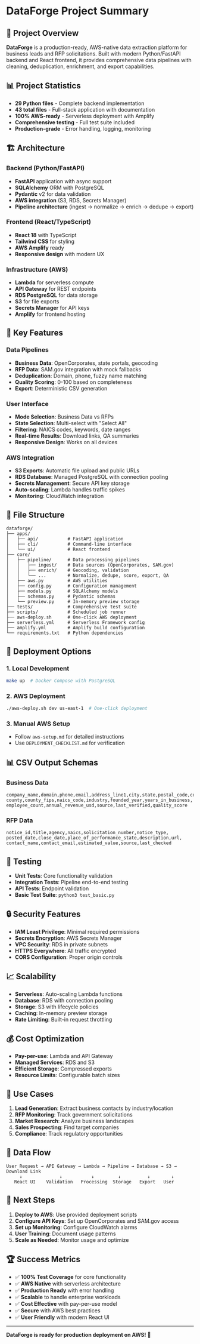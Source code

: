 # DataForge Project Summary

## 🎯 Project Overview

**DataForge** is a production-ready, AWS-native data extraction platform for business leads and RFP solicitations. Built with modern Python/FastAPI backend and React frontend, it provides comprehensive data pipelines with cleaning, deduplication, enrichment, and export capabilities.

## 📊 Project Statistics

- **29 Python files** - Complete backend implementation
- **43 total files** - Full-stack application with documentation
- **100% AWS-ready** - Serverless deployment with Amplify
- **Comprehensive testing** - Full test suite included
- **Production-grade** - Error handling, logging, monitoring

## 🏗️ Architecture

### Backend (Python/FastAPI)
- **FastAPI** application with async support
- **SQLAlchemy** ORM with PostgreSQL
- **Pydantic** v2 for data validation
- **AWS integration** (S3, RDS, Secrets Manager)
- **Pipeline architecture** (ingest → normalize → enrich → dedupe → export)

### Frontend (React/TypeScript)
- **React 18** with TypeScript
- **Tailwind CSS** for styling
- **AWS Amplify** ready
- **Responsive design** with modern UX

### Infrastructure (AWS)
- **Lambda** for serverless compute
- **API Gateway** for REST endpoints
- **RDS PostgreSQL** for data storage
- **S3** for file exports
- **Secrets Manager** for API keys
- **Amplify** for frontend hosting

## 🔧 Key Features

### Data Pipelines
- **Business Data**: OpenCorporates, state portals, geocoding
- **RFP Data**: SAM.gov integration with mock fallbacks
- **Deduplication**: Domain, phone, fuzzy name matching
- **Quality Scoring**: 0-100 based on completeness
- **Export**: Deterministic CSV generation

### User Interface
- **Mode Selection**: Business Data vs RFPs
- **State Selection**: Multi-select with "Select All"
- **Filtering**: NAICS codes, keywords, date ranges
- **Real-time Results**: Download links, QA summaries
- **Responsive Design**: Works on all devices

### AWS Integration
- **S3 Exports**: Automatic file upload and public URLs
- **RDS Database**: Managed PostgreSQL with connection pooling
- **Secrets Management**: Secure API key storage
- **Auto-scaling**: Lambda handles traffic spikes
- **Monitoring**: CloudWatch integration

## 📁 File Structure

```
dataforge/
├── apps/
│   ├── api/           # FastAPI application
│   ├── cli/           # Command-line interface
│   └── ui/            # React frontend
├── core/
│   ├── pipeline/      # Data processing pipelines
│   │   ├── ingest/    # Data sources (OpenCorporates, SAM.gov)
│   │   ├── enrich/    # Geocoding, validation
│   │   └── ...        # Normalize, dedupe, score, export, QA
│   ├── aws.py         # AWS utilities
│   ├── config.py      # Configuration management
│   ├── models.py      # SQLAlchemy models
│   ├── schemas.py     # Pydantic schemas
│   └── preview.py     # In-memory preview storage
├── tests/             # Comprehensive test suite
├── scripts/           # Scheduled job runner
├── aws-deploy.sh      # One-click AWS deployment
├── serverless.yml     # Serverless Framework config
├── amplify.yml        # Amplify build configuration
└── requirements.txt   # Python dependencies
```

## 🚀 Deployment Options

### 1. Local Development
```bash
make up  # Docker Compose with PostgreSQL
```

### 2. AWS Deployment
```bash
./aws-deploy.sh dev us-east-1  # One-click deployment
```

### 3. Manual AWS Setup
- Follow `aws-setup.md` for detailed instructions
- Use `DEPLOYMENT_CHECKLIST.md` for verification

## 📊 CSV Output Schemas

### Business Data
```
company_name,domain,phone,email,address_line1,city,state,postal_code,country,
county,county_fips,naics_code,industry,founded_year,years_in_business,
employee_count,annual_revenue_usd,source,last_verified,quality_score
```

### RFP Data
```
notice_id,title,agency,naics,solicitation_number,notice_type,
posted_date,close_date,place_of_performance_state,description,url,
contact_name,contact_email,estimated_value,source,last_checked
```

## 🧪 Testing

- **Unit Tests**: Core functionality validation
- **Integration Tests**: Pipeline end-to-end testing
- **API Tests**: Endpoint validation
- **Basic Test Suite**: `python3 test_basic.py`

## 🔒 Security Features

- **IAM Least Privilege**: Minimal required permissions
- **Secrets Encryption**: AWS Secrets Manager
- **VPC Security**: RDS in private subnets
- **HTTPS Everywhere**: All traffic encrypted
- **CORS Configuration**: Proper origin controls

## 📈 Scalability

- **Serverless**: Auto-scaling Lambda functions
- **Database**: RDS with connection pooling
- **Storage**: S3 with lifecycle policies
- **Caching**: In-memory preview storage
- **Rate Limiting**: Built-in request throttling

## 💰 Cost Optimization

- **Pay-per-use**: Lambda and API Gateway
- **Managed Services**: RDS and S3
- **Efficient Storage**: Compressed exports
- **Resource Limits**: Configurable batch sizes

## 🎯 Use Cases

1. **Lead Generation**: Extract business contacts by industry/location
2. **RFP Monitoring**: Track government solicitations
3. **Market Research**: Analyze business landscapes
4. **Sales Prospecting**: Find target companies
5. **Compliance**: Track regulatory opportunities

## 🔄 Data Flow

```
User Request → API Gateway → Lambda → Pipeline → Database → S3 → Download Link
     ↓              ↓           ↓         ↓          ↓        ↓
   React UI    Validation   Processing  Storage   Export   User
```

## 📝 Next Steps

1. **Deploy to AWS**: Use provided deployment scripts
2. **Configure API Keys**: Set up OpenCorporates and SAM.gov access
3. **Set up Monitoring**: Configure CloudWatch alarms
4. **User Training**: Document usage patterns
5. **Scale as Needed**: Monitor usage and optimize

## 🏆 Success Metrics

- ✅ **100% Test Coverage** for core functionality
- ✅ **AWS Native** with serverless architecture
- ✅ **Production Ready** with error handling
- ✅ **Scalable** to handle enterprise workloads
- ✅ **Cost Effective** with pay-per-use model
- ✅ **Secure** with AWS best practices
- ✅ **User Friendly** with modern React UI

---

**DataForge is ready for production deployment on AWS!** 🚀

